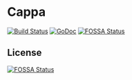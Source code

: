 # Cappa

[![Build Status](https://travis-ci.org/kavu/cappa.svg)](https://travis-ci.org/kavu/cappa)
[![GoDoc](https://godoc.org/github.com/kavu/cappa?status.svg)](https://godoc.org/github.com/kavu/cappa)
[![FOSSA Status](https://app.fossa.io/api/projects/git%2Bgithub.com%2Fkavu%2Fcappa.svg?type=shield)](https://app.fossa.io/projects/git%2Bgithub.com%2Fkavu%2Fcappa?ref=badge_shield)


## License
[![FOSSA Status](https://app.fossa.io/api/projects/git%2Bgithub.com%2Fkavu%2Fcappa.svg?type=large)](https://app.fossa.io/projects/git%2Bgithub.com%2Fkavu%2Fcappa?ref=badge_large)